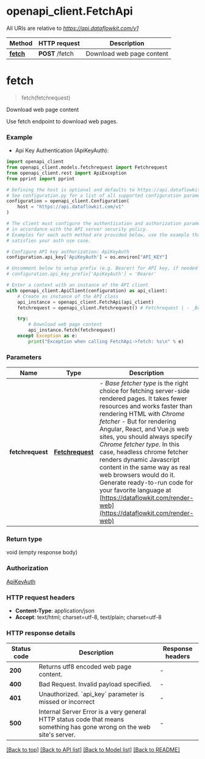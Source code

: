 # openapi_client.FetchApi

All URIs are relative to *https://api.dataflowkit.com/v1*

Method | HTTP request | Description
------------- | ------------- | -------------
[**fetch**](FetchApi.md#fetch) | **POST** /fetch | Download web page content


# **fetch**
> fetch(fetchrequest)

Download web page content

Use fetch endpoint to download web pages.

### Example

* Api Key Authentication (ApiKeyAuth):

```python
import openapi_client
from openapi_client.models.fetchrequest import Fetchrequest
from openapi_client.rest import ApiException
from pprint import pprint

# Defining the host is optional and defaults to https://api.dataflowkit.com/v1
# See configuration.py for a list of all supported configuration parameters.
configuration = openapi_client.Configuration(
    host = "https://api.dataflowkit.com/v1"
)

# The client must configure the authentication and authorization parameters
# in accordance with the API server security policy.
# Examples for each auth method are provided below, use the example that
# satisfies your auth use case.

# Configure API key authorization: ApiKeyAuth
configuration.api_key['ApiKeyAuth'] = os.environ["API_KEY"]

# Uncomment below to setup prefix (e.g. Bearer) for API key, if needed
# configuration.api_key_prefix['ApiKeyAuth'] = 'Bearer'

# Enter a context with an instance of the API client
with openapi_client.ApiClient(configuration) as api_client:
    # Create an instance of the API class
    api_instance = openapi_client.FetchApi(api_client)
    fetchrequest = openapi_client.Fetchrequest() # Fetchrequest | - _Base fetcher type_ is the right choice for fetching server-side rendered pages. It takes fewer resources and works faster than rendering HTML with _Chrome fetcher_ - But for rendering Angular, React, and Vue.js web sites, you should always specify _Chrome fetcher type_. In this case, headless chrome fetcher renders dynamic Javascript content in the same way as real web browsers would do it.  Generate ready-to-run code for your favorite language at [https://dataflowkit.com/render-web](https://dataflowkit.com/render-web) 

    try:
        # Download web page content
        api_instance.fetch(fetchrequest)
    except Exception as e:
        print("Exception when calling FetchApi->fetch: %s\n" % e)
```



### Parameters


Name | Type | Description  | Notes
------------- | ------------- | ------------- | -------------
 **fetchrequest** | [**Fetchrequest**](Fetchrequest.md)| - _Base fetcher type_ is the right choice for fetching server-side rendered pages. It takes fewer resources and works faster than rendering HTML with _Chrome fetcher_ - But for rendering Angular, React, and Vue.js web sites, you should always specify _Chrome fetcher type_. In this case, headless chrome fetcher renders dynamic Javascript content in the same way as real web browsers would do it.  Generate ready-to-run code for your favorite language at [https://dataflowkit.com/render-web](https://dataflowkit.com/render-web)  | 

### Return type

void (empty response body)

### Authorization

[ApiKeyAuth](../README.md#ApiKeyAuth)

### HTTP request headers

 - **Content-Type**: application/json
 - **Accept**: text/html; charset=utf-8, text/plain; charset=utf-8

### HTTP response details

| Status code | Description | Response headers |
|-------------|-------------|------------------|
**200** | Returns utf8 encoded web page content. |  -  |
**400** | Bad Request. Invalid payload specified. |  -  |
**401** | Unauthorized. &#x60;api_key&#x60; parameter is missed or incorrect |  -  |
**500** | Internal Server Error is a very general HTTP status code that means something has gone wrong on the web site&#39;s server. |  -  |

[[Back to top]](#) [[Back to API list]](../README.md#documentation-for-api-endpoints) [[Back to Model list]](../README.md#documentation-for-models) [[Back to README]](../README.md)

